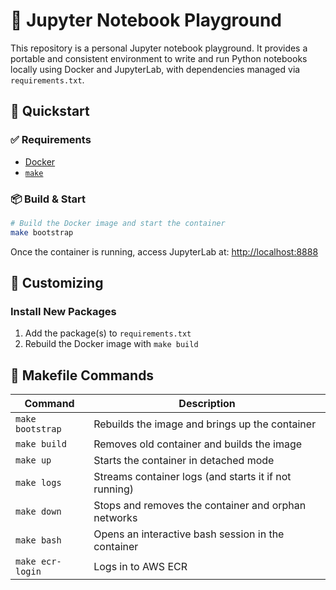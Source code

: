 # 🧪 Jupyter Notebook Playground

This repository is a personal Jupyter notebook playground. It provides a portable and consistent environment to write and run Python notebooks locally using Docker and JupyterLab, with dependencies managed via `requirements.txt`.

## 🚀 Quickstart

### ✅ Requirements

- [Docker](https://docs.docker.com/get-docker/)
- [`make`](https://formulae.brew.sh/formula/make)

### 📦 Build & Start

```bash
# Build the Docker image and start the container
make bootstrap
```

Once the container is running, access JupyterLab at: [http://localhost:8888](http://localhost:8888)

## 🔧 Customizing

### Install New Packages

1. Add the package(s) to `requirements.txt`
2. Rebuild the Docker image with `make build`

## 🐳 Makefile Commands

| Command          | Description                                           |
|------------------|-------------------------------------------------------|
| `make bootstrap` | Rebuilds the image and brings up the container        |
| `make build`     | Removes old container and builds the image            |
| `make up`        | Starts the container in detached mode                 |
| `make logs`      | Streams container logs (and starts it if not running) |
| `make down`      | Stops and removes the container and orphan networks   |
| `make bash`      | Opens an interactive bash session in the container    |
| `make ecr-login` | Logs in to AWS ECR                                    |
